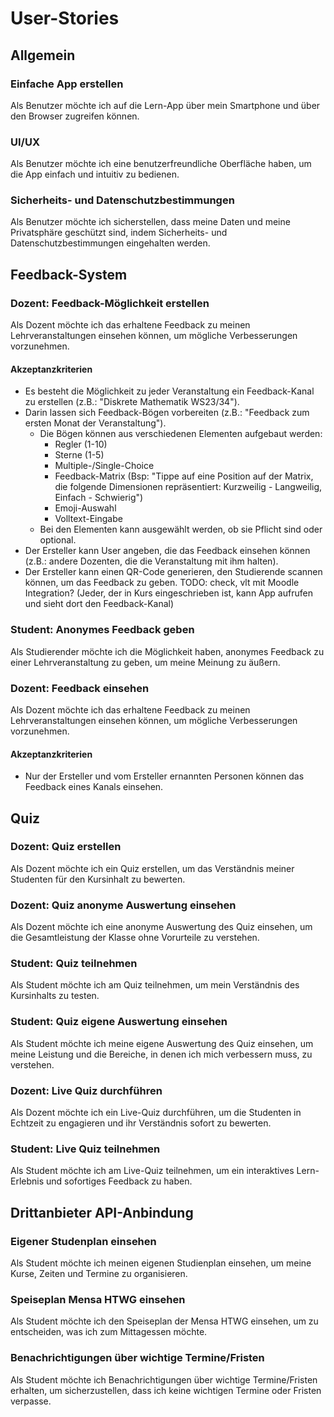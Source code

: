 # User-Stories


## Allgemein

### Einfache App erstellen
Als Benutzer möchte ich auf die Lern-App über mein Smartphone und über den Browser zugreifen können.

### UI/UX
Als Benutzer möchte ich eine benutzerfreundliche Oberfläche haben, um die App einfach und intuitiv zu bedienen.

### Sicherheits- und Datenschutzbestimmungen
Als Benutzer möchte ich sicherstellen, dass meine Daten und meine Privatsphäre geschützt sind, indem Sicherheits- und Datenschutzbestimmungen eingehalten werden.


## Feedback-System

### Dozent: Feedback-Möglichkeit erstellen
Als Dozent möchte ich das erhaltene Feedback zu meinen Lehrveranstaltungen einsehen können, um mögliche Verbesserungen vorzunehmen.
  
#### Akzeptanzkriterien
- Es besteht die Möglichkeit zu jeder Veranstaltung ein Feedback-Kanal zu erstellen (z.B.: "Diskrete Mathematik WS23/34").
- Darin lassen sich Feedback-Bögen vorbereiten (z.B.: "Feedback zum ersten Monat der Veranstaltung").
  - Die Bögen können aus verschiedenen Elementen aufgebaut werden:
    - Regler (1-10)
    - Sterne (1-5)
    - Multiple-/Single-Choice
    - Feedback-Matrix (Bsp: "Tippe auf eine Position auf der Matrix, die folgende Dimensionen repräsentiert: Kurzweilig - Langweilig, Einfach - Schwierig")
    - Emoji-Auswahl
    - Volltext-Eingabe
  - Bei den Elementen kann ausgewählt werden, ob sie Pflicht sind oder optional.
- Der Ersteller kann User angeben, die das Feedback einsehen können (z.B.: andere Dozenten, die die Veranstaltung mit ihm halten).
- Der Ersteller kann einen QR-Code generieren, den Studierende scannen können, um das Feedback zu geben. TODO: check, vlt mit Moodle Integration? (Jeder, der in Kurs eingeschrieben ist, kann App aufrufen und sieht dort den Feedback-Kanal)
  
### Student: Anonymes Feedback geben
Als Studierender möchte ich die Möglichkeit haben, anonymes Feedback zu einer Lehrveranstaltung zu geben, um meine Meinung zu äußern.

### Dozent: Feedback einsehen
Als Dozent möchte ich das erhaltene Feedback zu meinen Lehrveranstaltungen einsehen können, um mögliche Verbesserungen vorzunehmen.

#### Akzeptanzkriterien
- Nur der Ersteller und vom Ersteller ernannten Personen können das Feedback eines Kanals einsehen.

## Quiz

### Dozent: Quiz erstellen
Als Dozent möchte ich ein Quiz erstellen, um das Verständnis meiner Studenten für den Kursinhalt zu bewerten.

### Dozent: Quiz anonyme Auswertung einsehen
Als Dozent möchte ich eine anonyme Auswertung des Quiz einsehen, um die Gesamtleistung der Klasse ohne Vorurteile zu verstehen.

### Student: Quiz teilnehmen
Als Student möchte ich am Quiz teilnehmen, um mein Verständnis des Kursinhalts zu testen.

### Student: Quiz eigene Auswertung einsehen
Als Student möchte ich meine eigene Auswertung des Quiz einsehen, um meine Leistung und die Bereiche, in denen ich mich verbessern muss, zu verstehen.

### Dozent: Live Quiz durchführen
Als Dozent möchte ich ein Live-Quiz durchführen, um die Studenten in Echtzeit zu engagieren und ihr Verständnis sofort zu bewerten.

### Student: Live Quiz teilnehmen
Als Student möchte ich am Live-Quiz teilnehmen, um ein interaktives Lern-Erlebnis und sofortiges Feedback zu haben.

<!-- ### Story 1
  Als Studierender möchte ich interaktive Quizspiele zu verschiedenen Lerninhalten spielen können, um mein Wissen zu überprüfen und zu vertiefen.

### Story 2
  Als Studierender möchte ich personalisierte Quizspiele spielen können, um meinen individuellen Lernfortschritt zu verfolgen.

### Story 3
  Als Dozent möchte ich Quizfragen erstellen und verwalten können, um den Lernprozess zu unterstützen. -->


## Drittanbieter API-Anbindung

### Eigener Studenplan einsehen
Als Student möchte ich meinen eigenen Studienplan einsehen, um meine Kurse, Zeiten und Termine zu organisieren.
  
### Speiseplan Mensa HTWG einsehen
Als Student möchte ich den Speiseplan der Mensa HTWG einsehen, um zu entscheiden, was ich zum Mittagessen möchte.

### Benachrichtigungen über wichtige Termine/Fristen
Als Student möchte ich Benachrichtigungen über wichtige Termine/Fristen erhalten, um sicherzustellen, dass ich keine wichtigen Termine oder Fristen verpasse.

<!-- ### Story 1
  Als Studierender möchte ich auf externe Lernressourcen zugreifen können, die über APIs in die App integriert sind, um mein Wissen zu erweitern.

### Story 2
  Als Hochschuladministrator möchte ich die Möglichkeit haben, Drittanbieter-Integrationen zu verwalten und zu überwachen. -->

